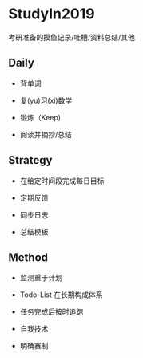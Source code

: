 # StudyIn2019

考研准备的摸鱼记录/吐槽/资料总结/其他



## Daily

- 背单词

- 复(yu)习(xi)数学

- 锻炼（Keep)

- 阅读并摘抄/总结

  

## Strategy 

- 在给定时间段完成每日目标

- 定期反馈

- 同步日志
- 总结模板



## Method

- 监测重于计划
- Todo-List 在长期构成体系
- 任务完成后按时追踪

- 自我技术
- 明确赛制